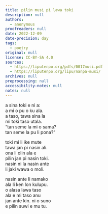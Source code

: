 ```yaml
---
title: pilin musi pi lawa toki
description: null
authors:
  - anonymous
proofreaders: null
date: 2022-12-09
date-precision: day
tags:
  - poetry
original: null
license: CC-BY-SA 4.0
sources:
  - https://liputenpo.org/pdfs/0017musi.pdf
  - https://liputenpo.org/lipu/nanpa-musi/
archives: null
preprocessing: null
accessibility-notes: null
notes: null
---
```


a sina toki e ni a:  
a mi o pu o ku ala.  
a taso, tawa sina la  
mi toki taso utala.  
“tan seme la mi o sama?  
tan seme la pu li pona?”

toki mi li ike mute  
tawa jan pi nasin ali.  
ona li olin ala e  
pilin jan pi nasin toki.  
nasin ni la nasin ante  
li jaki wawa o moli.

nasin ante li namako  
ala li ken lon kulupu.  
o alasa lawa taso  
ala e mi taso anu  
jan ante kin. ni o suno  
e pilin suwi e mu tu.